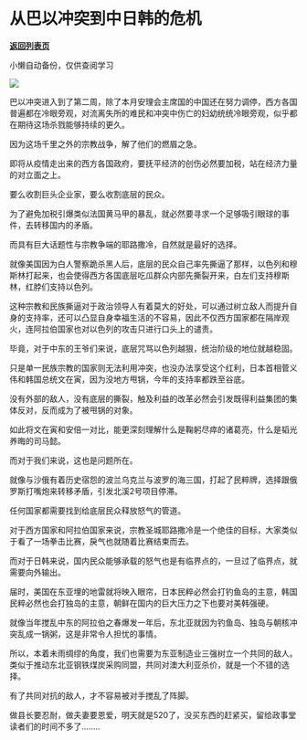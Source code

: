 # 从巴以冲突到中日韩的危机

[**返回列表页**](/gzh/政事堂2019)

小懒自动备份，仅供查阅学习

![](https://mmbiz.qpic.cn/mmbiz_jpg/rxhS23yu8cMt4c0Zh7iadoicvLmLOYxkHennPCBrULFlqQHtJX9xQC3VCAibZjh7Z9okPjOgfDG5RnwZ828HbsRjA/640?wx_fmt=jpeg)

  

巴以冲突进入到了第二周，除了本月安理会主席国的中国还在努力调停，西方各国普遍都在冷眼旁观，对流离失所的难民和冲突中伤亡的妇幼统统冷眼旁观，似乎都在期待这场杀戮能够持续的更久。  

  

因为这场千里之外的宗教战争，解了他们的燃眉之急。

  

即将从疫情走出来的西方各国政府，要抚平经济的创伤必然要加税，站在经济力量的对立面之上。

  

要么收割巨头企业家，要么收割底层的民众。

  

为了避免加税引爆类似法国黄马甲的暴乱，就必然要寻求一个足够吸引眼球的事件，去转移国内的矛盾。  

  

而具有巨大话题性与宗教争端的耶路撒冷，自然就是最好的选择。

  

就像美国因为白人警察跪杀黑人后，底层的民众自己率先撕逼了那样，以色列和穆斯林打起来，也会使得西方各国底层吃瓜群众内部先撕裂开来，白左们支持穆斯林，红脖们支持以色列。  

  

这种宗教和民族撕逼对于政治领导人有着莫大的好处，可以通过树立敌人而提升自身的支持率，还可以凸显自身幸福生活的不容易，因此不仅西方国家都在隔岸观火，连阿拉伯国家也对以色列的攻击只进行口头上的谴责。

  

毕竟，对于中东的王爷们来说，底层咒骂以色列越狠，统治阶级的地位就越稳固。

  

只是单一民族宗教的国家则无法利用冲突，也没办法享受这个红利，日本首相菅义伟和韩国总统文在寅，因为没地方甩锅，今年的支持率都跌至谷底。  

  

没有外部的敌人，没有底层的撕裂，触及利益的改革必然会引发既得利益集团的集体反对，反而成为了被甩锅的对象。

  

如此将文在寅和安倍一对比，能更深刻理解什么是鞠躬尽瘁的诸葛亮，什么是韬光养晦的司马懿。  

  

而对于我们来说，这也是问题所在。  

  

就像与沙俄有着历史宿怨的波兰乌克兰与波罗的海三国，打起了民粹牌，选择跟俄罗斯打嘴炮来转移矛盾，引发北溪2号项目停滞。

  

任何国家都需要找到给底层民众释放怒气的管道。

  

对于西方国家和阿拉伯国家来说，宗教圣城耶路撒冷是一个绝佳的目标，大家类似于看了一场拳击比赛，戾气也就随着比赛结束而去。  

  

而对于日韩来说，国内民众能够承载的怒气也是有临界点的，一旦过了临界点，就需要向外输出。  

  

届时，美国在东亚埋的地雷就将映入眼帘，日本民粹必然会打钓鱼岛的主意，韩国民粹必然也会打独岛的主意，朝鲜在国内的巨大压力之下也要对美韩强硬。  

  

就像当年搅乱中东的阿拉伯之春爆发一年后，东北亚就因为钓鱼岛、独岛与朝核冲突乱成一锅粥，这是非常令人担忧的事情。

  

所以，本着未雨绸缪的角度，我们也需要为东亚制造业三强树立一个共同的敌人。类似于推动东北亚钢铁煤炭采购同盟，共同对澳大利亚杀价，就是一个不错的选择。  

  

有了共同对抗的敌人，才不容易被对手搅乱了阵脚。  

  

做县长要忍耐，做夫妻要恩爱，明天就是520了，没买东西的赶紧买，留给政事堂读者们的时间不多了........  

  

